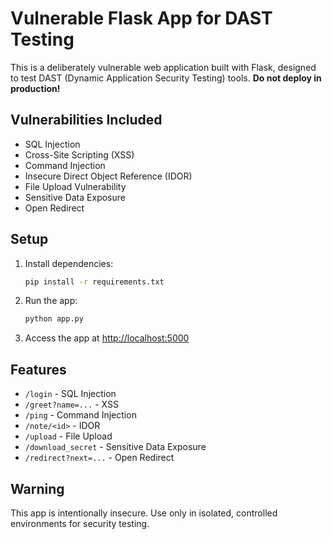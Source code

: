 # Vulnerable Flask App for DAST Testing

This is a deliberately vulnerable web application built with Flask, designed to test DAST (Dynamic Application Security Testing) tools. **Do not deploy in production!**

## Vulnerabilities Included
- SQL Injection
- Cross-Site Scripting (XSS)
- Command Injection
- Insecure Direct Object Reference (IDOR)
- File Upload Vulnerability
- Sensitive Data Exposure
- Open Redirect

## Setup

1. Install dependencies:
   ```bash
   pip install -r requirements.txt
   ```
2. Run the app:
   ```bash
   python app.py
   ```
3. Access the app at [http://localhost:5000](http://localhost:5000)

## Features
- `/login` - SQL Injection
- `/greet?name=...` - XSS
- `/ping` - Command Injection
- `/note/<id>` - IDOR
- `/upload` - File Upload
- `/download_secret` - Sensitive Data Exposure
- `/redirect?next=...` - Open Redirect

## Warning
This app is intentionally insecure. Use only in isolated, controlled environments for security testing. 